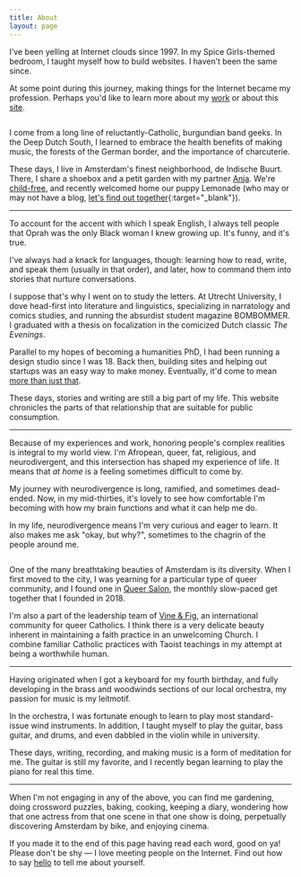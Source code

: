 ```yaml
---
title: About
layout: page
---
```

I’ve been yelling at Internet clouds since 1997. In my Spice Girls-themed bedroom, I taught myself how to build websites. I haven’t been the same since.

At some point during this journey, making things for the Internet became my profession. Perhaps you'd like to learn more about my [work](/work) or about this [site](/site).

<div class="row my-5">
    <div class="col-6"><img src="https://res.cloudinary.com/dbi2zounq/image/upload/v1667744670/me/zinzy-1_telofx.jpg" alt="" /></div>
    <div class="col-6"><img src="https://res.cloudinary.com/dbi2zounq/image/upload/v1667744670/me/zinzy-2_eixpog.jpg" alt="" /></div>
</div>

I come from a long line of reluctantly-Catholic, burgundian band geeks. In the Deep Dutch South, I learned to embrace the health benefits of making music, the forests of the German border, and the importance of charcuterie.

These days, I live in Amsterdam's finest neighborhood, de Indische Buurt. There, I share a shoebox and a petit garden with my partner [Anja](https://anjawaleson.notion.site/Anja-Waleson-0182c8df804b4b12ab6e70b5b5795a55). We're [child-free](https://en.wikipedia.org/wiki/Voluntary_childlessness), and recently welcomed home our puppy Lemonade (who may or may not have a blog, [let's find out together](https://lemonade.waleson.us/){:target="_blank"}).

---

To account for the accent with which I speak English, I always tell people that Oprah was the only Black woman I knew growing up. It's funny, and it's true.

I've always had a knack for languages, though: learning how to read, write, and speak them (usually in that order), and later, how to command them into stories that nurture conversations.

I suppose that's why I went on to study the letters. At Utrecht University, I dove head-first into literature and linguistics, specializing in narratology and comics studies, and running the absurdist student magazine BOMBOMMER. I graduated with a thesis on focalization in the comicized Dutch classic _The Evenings_.

Parallel to my hopes of becoming a humanities PhD, I had been running a design studio since I was 18. Back then, building sites and helping out startups was an easy way to make money. Eventually, it'd come to mean [more than just that](/work).

These days, stories and writing are still a big part of my life. This website chronicles the parts of that relationship that are suitable for public consumption.

---

Because of my experiences and work, honoring people's complex realities is integral to my world view. I'm Afropean, queer, fat, religious, and neurodivergent, and this intersection has shaped my experience of life. It means that _at home_ is a feeling sometimes difficult to come by.

My journey with neurodivergence is long, ramified, and sometimes dead-ended. Now, in my mid-thirties, it's lovely to see how comfortable I'm becoming with how my brain functions and what it can help me do.

In my life, neurodivergence means I'm very curious and eager to learn. It also makes me ask "okay, but why?", sometimes to the chagrin of the people around me. 


<div class="row my-5">
    <div class="col-6"><img src="https://res.cloudinary.com/dbi2zounq/image/upload/v1668440273/me/six.jpg" alt="" /></div>
    <div class="col-6"><img src="https://res.cloudinary.com/dbi2zounq/image/upload/v1668440263/me/pride2019_amdadz.jpg" alt="" /></div>
</div>

One of the many breathtaking beauties of Amsterdam is its diversity. When I first moved to the city, I was yearning for a particular type of queer community, and I found one in [Queer Salon](https://meetup.com/queersalon), the monthly slow-paced get together that I founded in 2018.

I'm also a part of the leadership team of [Vine & Fig](https://vineandfig.co/), an international community for queer Catholics. I think there is a very delicate beauty inherent in maintaining a faith practice in an unwelcoming Church. I combine familiar Catholic practices with Taoist teachings in my attempt at being a worthwhile human.

---

Having originated when I got a keyboard for my fourth birthday, and fully developing in the brass and woodwinds sections of our local orchestra, my passion for music is my leitmotif.

In the orchestra, I was fortunate enough to learn to play most standard-issue wind instruments. In addition, I taught myself to play the guitar, bass guitar, and drums, and even dabbled in the violin while in university.

These days, writing, recording, and making music is a form of meditation for me. The guitar is still my favorite, and I recently began learning to play the piano for real this time.

--- 

When I'm not engaging in any of the above, you can find me gardening, doing crossword puzzles, baking, cooking, keeping a diary, wondering how that one actress from that one scene in that one show is doing, perpetually discovering Amsterdam by bike, and enjoying cinema. 

If you made it to the end of this page having read each word, good on ya! Please don't be shy — I love meeting people on the Internet. Find out how to say [hello](/hello) to tell me about yourself.